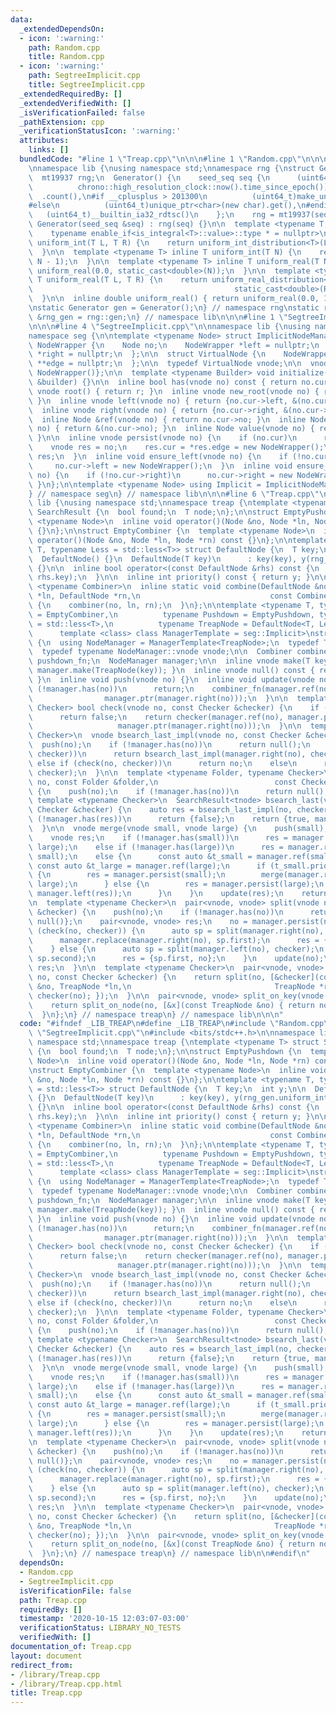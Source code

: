 ```yaml
---
data:
  _extendedDependsOn:
  - icon: ':warning:'
    path: Random.cpp
    title: Random.cpp
  - icon: ':warning:'
    path: SegtreeImplicit.cpp
    title: SegtreeImplicit.cpp
  _extendedRequiredBy: []
  _extendedVerifiedWith: []
  _isVerificationFailed: false
  _pathExtension: cpp
  _verificationStatusIcon: ':warning:'
  attributes:
    links: []
  bundledCode: "#line 1 \"Treap.cpp\"\n\n\n#line 1 \"Random.cpp\"\n\n\n#include <bits/stdc++.h>\n\
    \nnamespace lib {\nusing namespace std;\nnamespace rng {\nstruct Generator {\n\
    \  mt19937 rng;\n  Generator() {\n    seed_seq seq {\n      (uint64_t) chrono::duration_cast<chrono::nanoseconds>(\n\
    \          chrono::high_resolution_clock::now().time_since_epoch())\n        \
    \  .count(),\n#if __cplusplus > 201300\n          (uint64_t)make_unique<char>().get(),\n\
    #else\n          (uint64_t)unique_ptr<char>(new char).get(),\n#endif\n       \
    \   (uint64_t)__builtin_ia32_rdtsc()\n    };\n    rng = mt19937(seq);\n  }\n \
    \ Generator(seed_seq &seq) : rng(seq) {}\n\n  template <typename T,\n        \
    \    typename enable_if<is_integral<T>::value>::type * = nullptr>\n  inline T\
    \ uniform_int(T L, T R) {\n    return uniform_int_distribution<T>(L, R)(rng);\n\
    \  }\n\n  template <typename T> inline T uniform_int(T N) {\n    return uniform_int(T(),\
    \ N - 1);\n  }\n\n  template <typename T> inline T uniform_real(T N) {\n    return\
    \ uniform_real(0.0, static_cast<double>(N));\n  }\n\n  template <typename T> inline\
    \ T uniform_real(T L, T R) {\n    return uniform_real_distribution<double>(static_cast<double>(L),\n\
    \                                             static_cast<double>(R))(rng);\n\
    \  }\n\n  inline double uniform_real() { return uniform_real(0.0, 1.0); }\n};\n\
    \nstatic Generator gen = Generator();\n} // namespace rng\nstatic rng::Generator\
    \ &rng_gen = rng::gen;\n} // namespace lib\n\n\n#line 1 \"SegtreeImplicit.cpp\"\
    \n\n\n#line 4 \"SegtreeImplicit.cpp\"\n\nnamespace lib {\nusing namespace std;\n\
    namespace seg {\n\ntemplate <typename Node> struct ImplicitNodeManager {\n  struct\
    \ NodeWrapper {\n    Node no;\n    NodeWrapper *left = nullptr;\n    NodeWrapper\
    \ *right = nullptr;\n  };\n\n  struct VirtualNode {\n    NodeWrapper *cur = nullptr,\
    \ **edge = nullptr;\n  };\n\n  typedef VirtualNode vnode;\n\n  vnode r = {new\
    \ NodeWrapper()};\n\n  template <typename Builder> void initialize(const Builder\
    \ &builder) {}\n\n  inline bool has(vnode no) const { return no.cur; }\n  inline\
    \ vnode root() { return r; }\n  inline vnode new_root(vnode no) { return r = no;\
    \ }\n  inline vnode left(vnode no) { return {no.cur->left, &(no.cur->left)}; }\n\
    \  inline vnode right(vnode no) { return {no.cur->right, &(no.cur->right)}; }\n\
    \  inline Node &ref(vnode no) { return no.cur->no; }\n  inline Node *ptr(vnode\
    \ no) { return &(no.cur->no); }\n  inline Node value(vnode no) { return no.cur->no;\
    \ }\n\n  inline vnode persist(vnode no) {\n    if (no.cur)\n      return no;\n\
    \    vnode res = no;\n    res.cur = *res.edge = new NodeWrapper();\n    return\
    \ res;\n  }\n  inline void ensure_left(vnode no) {\n    if (!no.cur->left)\n \
    \     no.cur->left = new NodeWrapper();\n  }\n  inline void ensure_right(vnode\
    \ no) {\n    if (!no.cur->right)\n      no.cur->right = new NodeWrapper();\n \
    \ }\n};\n\ntemplate <typename Node> using Implicit = ImplicitNodeManager<Node>;\n\
    } // namespace seg\n} // namespace lib\n\n\n#line 6 \"Treap.cpp\"\n\nnamespace\
    \ lib {\nusing namespace std;\nnamespace treap {\ntemplate <typename T> struct\
    \ SearchResult {\n  bool found;\n  T node;\n};\n\nstruct EmptyPushdown {\n  template\
    \ <typename Node>\n  inline void operator()(Node &no, Node *ln, Node *rn) const\
    \ {}\n};\n\nstruct EmptyCombiner {\n  template <typename Node>\n  inline void\
    \ operator()(Node &no, Node *ln, Node *rn) const {}\n};\n\ntemplate <typename\
    \ T, typename Less = std::less<T>> struct DefaultNode {\n  T key;\n  int y;\n\n\
    \  DefaultNode() {}\n  DefaultNode(T key)\n      : key(key), y(rng_gen.uniform_int(numeric_limits<int>::max()))\
    \ {}\n\n  inline bool operator<(const DefaultNode &rhs) const {\n    return Less()(key,\
    \ rhs.key);\n  }\n\n  inline int priority() const { return y; }\n\n  template\
    \ <typename Combiner>\n  inline static void combine(DefaultNode &no, DefaultNode\
    \ *ln, DefaultNode *rn,\n                             const Combiner &combiner)\
    \ {\n    combiner(no, ln, rn);\n  }\n};\n\ntemplate <typename T, typename Combiner\
    \ = EmptyCombiner,\n          typename Pushdown = EmptyPushdown, typename Less\
    \ = std::less<T>,\n          typename TreapNode = DefaultNode<T, Less>,\n    \
    \      template <class> class ManagerTemplate = seg::Implicit>\nstruct TreapManager\
    \ {\n  using NodeManager = ManagerTemplate<TreapNode>;\n  typedef TreapNode tnode;\n\
    \  typedef typename NodeManager::vnode vnode;\n\n  Combiner combiner_fn;\n  Pushdown\
    \ pushdown_fn;\n  NodeManager manager;\n\n  inline vnode make(T key) { return\
    \ manager.make(TreapNode(key)); }\n  inline vnode null() const { return manager.invalid();\
    \ }\n  inline void push(vnode no) {}\n  inline void update(vnode no) {\n    if\
    \ (!manager.has(no))\n      return;\n    combiner_fn(manager.ref(no), manager.ptr(manager.left(no)),\n\
    \                manager.ptr(manager.right(no)));\n  }\n\n  template <typename\
    \ Checker> bool check(vnode no, const Checker &checker) {\n    if (!manager.has(no))\n\
    \      return false;\n    return checker(manager.ref(no), manager.ptr(manager.left(no)),\n\
    \                   manager.ptr(manager.right(no)));\n  }\n\n  template <typename\
    \ Checker>\n  vnode bsearch_last_impl(vnode no, const Checker &checker) {\n  \
    \  push(no);\n    if (!manager.has(no))\n      return null();\n    if (check(manager.right(no),\
    \ checker))\n      return bsearch_last_impl(manager.right(no), checker);\n   \
    \ else if (check(no, checker))\n      return no;\n    else\n      return bsearch_last_impl(manager.left(no),\
    \ checker);\n  }\n\n  template <typename Folder, typename Checker>\n  vnode bsearch_last_impl(vnode\
    \ no, const Folder &folder,\n                          const Checker &checker)\
    \ {\n    push(no);\n    if (!manager.has(no))\n      return null();\n  }\n\n \
    \ template <typename Checker>\n  SearchResult<tnode> bsearch_last(vnode no, const\
    \ Checker &checker) {\n    auto res = bsearch_last_impl(no, checker);\n    if\
    \ (!manager.has(res))\n      return {false};\n    return {true, manager.value(res)};\n\
    \  }\n\n  vnode merge(vnode small, vnode large) {\n    push(small), push(large);\n\
    \    vnode res;\n    if (!manager.has(small))\n      res = manager.replace(small,\
    \ large);\n    else if (!manager.has(large))\n      res = manager.replace(large,\
    \ small);\n    else {\n      const auto &t_small = manager.ref(small);\n     \
    \ const auto &t_large = manager.ref(large);\n      if (t_small.priority() > t_large.priority())\
    \ {\n        res = manager.persist(small);\n        merge(manager.right(res),\
    \ large);\n      } else {\n        res = manager.persist(large);\n        merge(small,\
    \ manager.left(res));\n      }\n    }\n    update(res);\n    return res;\n  }\n\
    \n  template <typename Checker>\n  pair<vnode, vnode> split(vnode no, const Checker\
    \ &checker) {\n    push(no);\n    if (!manager.has(no))\n      return {null(),\
    \ null()};\n    pair<vnode, vnode> res;\n    no = manager.persist(no);\n    if\
    \ (check(no, checker)) {\n      auto sp = split(manager.right(no), checker);\n\
    \      manager.replace(manager.right(no), sp.first);\n      res = {no, sp.second};\n\
    \    } else {\n      auto sp = split(manager.left(no), checker);\n      manager.replace(manager.left(no),\
    \ sp.second);\n      res = {sp.first, no};\n    }\n    update(no);\n    return\
    \ res;\n  }\n\n  template <typename Checker>\n  pair<vnode, vnode> split_on_node(vnode\
    \ no, const Checker &checker) {\n    return split(no, [&checker](const TreapNode\
    \ &no, TreapNode *ln,\n                                TreapNode *rn) { return\
    \ checker(no); });\n  }\n\n  pair<vnode, vnode> split_on_key(vnode no, T x) {\n\
    \    return split_on_node(no, [&x](const TreapNode &no) { return no.key < x; });\n\
    \  }\n};\n} // namespace treap\n} // namespace lib\n\n\n"
  code: "#ifndef _LIB_TREAP\n#define _LIB_TREAP\n#include \"Random.cpp\"\n#include\
    \ \"SegtreeImplicit.cpp\"\n#include <bits/stdc++.h>\n\nnamespace lib {\nusing\
    \ namespace std;\nnamespace treap {\ntemplate <typename T> struct SearchResult\
    \ {\n  bool found;\n  T node;\n};\n\nstruct EmptyPushdown {\n  template <typename\
    \ Node>\n  inline void operator()(Node &no, Node *ln, Node *rn) const {}\n};\n\
    \nstruct EmptyCombiner {\n  template <typename Node>\n  inline void operator()(Node\
    \ &no, Node *ln, Node *rn) const {}\n};\n\ntemplate <typename T, typename Less\
    \ = std::less<T>> struct DefaultNode {\n  T key;\n  int y;\n\n  DefaultNode()\
    \ {}\n  DefaultNode(T key)\n      : key(key), y(rng_gen.uniform_int(numeric_limits<int>::max()))\
    \ {}\n\n  inline bool operator<(const DefaultNode &rhs) const {\n    return Less()(key,\
    \ rhs.key);\n  }\n\n  inline int priority() const { return y; }\n\n  template\
    \ <typename Combiner>\n  inline static void combine(DefaultNode &no, DefaultNode\
    \ *ln, DefaultNode *rn,\n                             const Combiner &combiner)\
    \ {\n    combiner(no, ln, rn);\n  }\n};\n\ntemplate <typename T, typename Combiner\
    \ = EmptyCombiner,\n          typename Pushdown = EmptyPushdown, typename Less\
    \ = std::less<T>,\n          typename TreapNode = DefaultNode<T, Less>,\n    \
    \      template <class> class ManagerTemplate = seg::Implicit>\nstruct TreapManager\
    \ {\n  using NodeManager = ManagerTemplate<TreapNode>;\n  typedef TreapNode tnode;\n\
    \  typedef typename NodeManager::vnode vnode;\n\n  Combiner combiner_fn;\n  Pushdown\
    \ pushdown_fn;\n  NodeManager manager;\n\n  inline vnode make(T key) { return\
    \ manager.make(TreapNode(key)); }\n  inline vnode null() const { return manager.invalid();\
    \ }\n  inline void push(vnode no) {}\n  inline void update(vnode no) {\n    if\
    \ (!manager.has(no))\n      return;\n    combiner_fn(manager.ref(no), manager.ptr(manager.left(no)),\n\
    \                manager.ptr(manager.right(no)));\n  }\n\n  template <typename\
    \ Checker> bool check(vnode no, const Checker &checker) {\n    if (!manager.has(no))\n\
    \      return false;\n    return checker(manager.ref(no), manager.ptr(manager.left(no)),\n\
    \                   manager.ptr(manager.right(no)));\n  }\n\n  template <typename\
    \ Checker>\n  vnode bsearch_last_impl(vnode no, const Checker &checker) {\n  \
    \  push(no);\n    if (!manager.has(no))\n      return null();\n    if (check(manager.right(no),\
    \ checker))\n      return bsearch_last_impl(manager.right(no), checker);\n   \
    \ else if (check(no, checker))\n      return no;\n    else\n      return bsearch_last_impl(manager.left(no),\
    \ checker);\n  }\n\n  template <typename Folder, typename Checker>\n  vnode bsearch_last_impl(vnode\
    \ no, const Folder &folder,\n                          const Checker &checker)\
    \ {\n    push(no);\n    if (!manager.has(no))\n      return null();\n  }\n\n \
    \ template <typename Checker>\n  SearchResult<tnode> bsearch_last(vnode no, const\
    \ Checker &checker) {\n    auto res = bsearch_last_impl(no, checker);\n    if\
    \ (!manager.has(res))\n      return {false};\n    return {true, manager.value(res)};\n\
    \  }\n\n  vnode merge(vnode small, vnode large) {\n    push(small), push(large);\n\
    \    vnode res;\n    if (!manager.has(small))\n      res = manager.replace(small,\
    \ large);\n    else if (!manager.has(large))\n      res = manager.replace(large,\
    \ small);\n    else {\n      const auto &t_small = manager.ref(small);\n     \
    \ const auto &t_large = manager.ref(large);\n      if (t_small.priority() > t_large.priority())\
    \ {\n        res = manager.persist(small);\n        merge(manager.right(res),\
    \ large);\n      } else {\n        res = manager.persist(large);\n        merge(small,\
    \ manager.left(res));\n      }\n    }\n    update(res);\n    return res;\n  }\n\
    \n  template <typename Checker>\n  pair<vnode, vnode> split(vnode no, const Checker\
    \ &checker) {\n    push(no);\n    if (!manager.has(no))\n      return {null(),\
    \ null()};\n    pair<vnode, vnode> res;\n    no = manager.persist(no);\n    if\
    \ (check(no, checker)) {\n      auto sp = split(manager.right(no), checker);\n\
    \      manager.replace(manager.right(no), sp.first);\n      res = {no, sp.second};\n\
    \    } else {\n      auto sp = split(manager.left(no), checker);\n      manager.replace(manager.left(no),\
    \ sp.second);\n      res = {sp.first, no};\n    }\n    update(no);\n    return\
    \ res;\n  }\n\n  template <typename Checker>\n  pair<vnode, vnode> split_on_node(vnode\
    \ no, const Checker &checker) {\n    return split(no, [&checker](const TreapNode\
    \ &no, TreapNode *ln,\n                                TreapNode *rn) { return\
    \ checker(no); });\n  }\n\n  pair<vnode, vnode> split_on_key(vnode no, T x) {\n\
    \    return split_on_node(no, [&x](const TreapNode &no) { return no.key < x; });\n\
    \  }\n};\n} // namespace treap\n} // namespace lib\n\n#endif\n"
  dependsOn:
  - Random.cpp
  - SegtreeImplicit.cpp
  isVerificationFile: false
  path: Treap.cpp
  requiredBy: []
  timestamp: '2020-10-15 12:03:07-03:00'
  verificationStatus: LIBRARY_NO_TESTS
  verifiedWith: []
documentation_of: Treap.cpp
layout: document
redirect_from:
- /library/Treap.cpp
- /library/Treap.cpp.html
title: Treap.cpp
---
```

